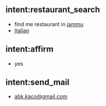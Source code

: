 ## intent:restaurant_search
- find me restaurant in [jammu](location)
- [Italian](cuisine)

## intent:affirm
- yes

## intent:send_mail
- abk.kaco@gmail.com
